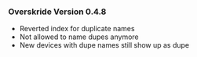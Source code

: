 ### Overskride Version 0.4.8
- Reverted index for duplicate names
- Not allowed to name dupes anymore
- New devices with dupe names still show up as dupe
